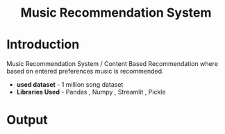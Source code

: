 <h1 align="center"> Music Recommendation System</h1>



# Introduction

Music Recommendation System / Content Based Recommendation where based on entered preferences music is recommended.
- **used dataset** - 1 million song dataset
- **Libraries Used** - Pandas , Numpy , Streamlit , Pickle


# Output
<p align="center">
<img src='image.jpg" alt="Output" style="width: 75%" />
</p>



<br> Dataset present on Drive
https://drive.google.com/drive/folders/1rliIZmJ7-IjIBhn-nsnbWbDXuS7Nqjv5?usp=sharing
